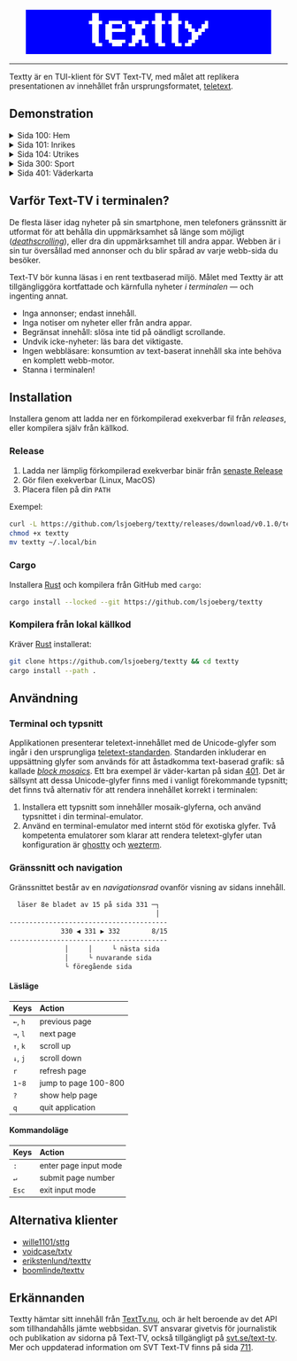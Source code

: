 <!-- LOGO -->
<p align="center">
  <img src="./media/banner.png" alt="textty">
</p>

---

Textty är en TUI-klient för SVT Text-TV, med målet att replikera
presentationen av innehållet från ursprungsformatet, [teletext].


## Demonstration

<details>
<summary>Sida 100: Hem</summary>
<p align="center">
  <img src="./media/100.png" alt="sida-100">
</p>
</details>

<details>
<summary>Sida 101: Inrikes</summary>
<p align="center">
  <img src="./media/101.png" alt="sida-101">
</p>
</details>

<details>
<summary>Sida 104: Utrikes</summary>
<p align="center">
  <img src="./media/104.png" alt="sida-104">
</p>
</details>

<details>
<summary>Sida 300: Sport</summary>
<p align="center">
  <img src="./media/300.png" alt="sida-300">
</p>
</details>

<details>
<summary>Sida 401: Väderkarta</summary>
<p align="center">
  <img src="./media/401.png" alt="sida-401">
</p>
</details>

## Varför Text-TV i terminalen?

De flesta läser idag nyheter på sin smartphone, men telefoners gränssnitt är
utformat för att behålla din uppmärksamhet så länge som möjligt
(_[deathscrolling]_), eller dra din uppmärksamhet till andra appar. Webben är i
sin tur översållad med annonser och du blir spårad av varje webb-sida du
besöker.

Text-TV bör kunna läsas i en rent textbaserad miljö. Målet med Textty är att
tillgängliggöra kortfattade och kärnfulla nyheter _i terminalen_ &mdash; och
ingenting annat.

- Inga annonser; endast innehåll.
- Inga notiser om nyheter eller från andra appar.
- Begränsat innehåll: slösa inte tid på oändligt scrollande.
- Undvik icke-nyheter: läs bara det viktigaste.
- Ingen webbläsare: konsumtion av text-baserat innehåll ska inte behöva en
  komplett webb-motor.
- Stanna i terminalen!

## Installation

Installera genom att ladda ner en förkompilerad exekverbar fil från _releases_,
eller kompilera själv från källkod.

### Release

1. Ladda ner lämplig förkompilerad exekverbar binär från [senaste Release]
2. Gör filen exekverbar (Linux, MacOS)
3. Placera filen på din `PATH`

Exempel:

```sh
curl -L https://github.com/lsjoeberg/textty/releases/download/v0.1.0/textty-linux-amd64 > textty
chmod +x textty
mv textty ~/.local/bin
```

### Cargo

Installera [Rust] och kompilera från GitHub med `cargo`:

```sh
cargo install --locked --git https://github.com/lsjoeberg/textty
```

### Kompilera från lokal källkod

Kräver [Rust] installerat:

```sh
git clone https://github.com/lsjoeberg/textty && cd textty
cargo install --path .
```

## Användning

### Terminal och typsnitt

Applikationen presenterar teletext-innehållet med de Unicode-glyfer som
ingår i den ursprungliga [teletext-standarden]. Standarden inkluderar en
uppsättning glyfer som används för att åstadkomma text-baserad grafik: så
kallade _[block mosaics]_. Ett bra exempel är väder-kartan på sidan [401]. Det
är sällsynt att dessa Unicode-glyfer finns med i vanligt förekommande typsnitt;
det finns två alternativ för att rendera innehållet korrekt i terminalen:

1. Installera ett typsnitt som innehåller mosaik-glyferna, och använd typsnittet
   i din terminal-emulator.
2. Använd en terminal-emulator med internt stöd för exotiska glyfer. Två
   kompetenta emulatorer som klarar att rendera teletext-glyfer utan
   konfiguration är [ghostty] och [wezterm].

### Gränssnitt och navigation

Gränssnittet består av en *navigationsrad* ovanför visning av sidans innehåll.

```text
  läser 8e bladet av 15 på sida 331 ─┐
                                     │
----------------------------------------
             330 ◀ 331 ▶ 332        8/15
----------------------------------------
              │     │     └ nästa sida
              │     └ nuvarande sida
              └ föregående sida
```

#### Läsläge

| Keys     | Action               |
|:---------|:---------------------|
| `←`, `h` | previous page        |
| `→`, `l` | next page            |
| `↑`, `k` | scroll up            |
| `↓`, `j` | scroll down          |
| `r`      | refresh page         |
| `1`-`8`  | jump to page 100-800 |
| `?`      | show help page       |
| `q`      | quit application     |

#### Kommandoläge

| Keys  | Action                |
|:------|:----------------------|
| `:`   | enter page input mode |
| `↵`   | submit page number    |
| `Esc` | exit input mode       |


## Alternativa klienter

- [wille1101/sttg](https://github.com/wille1101/sttg)
- [voidcase/txtv](https://github.com/voidcase/txtv)
- [erikstenlund/texttv](https://github.com/erikstenlund/texttv)
- [boomlinde/texttv](https://github.com/boomlinde/texttv)

## Erkännanden

Textty hämtar sitt innehåll från [TextTv.nu], och är helt beroende av det API
som tillhandahålls jämte webbsidan. SVT ansvarar givetvis för journalistik och
publikation av sidorna på Text-TV, också tillgängligt på [svt.se/text-tv]. Mer
och uppdaterad information om SVT Text-TV finns på sida [711].

<!-- Referenser -->
[teletext]: https://sv.wikipedia.org/wiki/Text-TV
[deathscrolling]: https://www.urbandictionary.com/define.php?term=deathscrolling
[Rust]: https://www.rust-lang.org/tools/install
[senaste Release]: https://github.com/lsjoeberg/textty/releases/latest
[teletext-standarden]: https://en.wikipedia.org/wiki/Teletext_character_set
[401]: https://www.svt.se/text-tv/401
[block mosaics]: https://en.wikipedia.org/wiki/Teletext_character_set#G1_block_mosaics
[ghostty]: https://ghostty.org/
[wezterm]: https://wezterm.org/
[TextTv.nu]: https://texttv.nu/blogg/texttv-api
[svt.se/text-tv]: https://www.svt.se/text-tv
[711]: https://www.svt.se/text-tv/711
